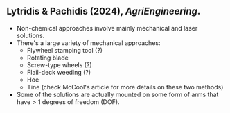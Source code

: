 ## Lytridis & Pachidis (2024), *AgriEngineering*.

- Non-chemical approaches involve mainly mechanical and laser solutions.
- There's a large variety of mechanical approaches:
	- Flywheel stamping tool (?)
	- Rotating blade
	- Screw-type wheels (?)
	- Flail-deck weeding (?)
	- Hoe
	- Tine (check McCool's article for more details on these two methods)
- Some of the solutions are actually mounted on some form of arms that have > 1 degrees of freedom (DOF).